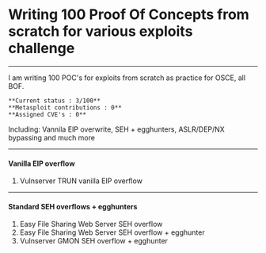 # Writing 100 Proof Of Concepts from scratch for various exploits challenge
----
I am writing 100 POC's for exploits from scratch as practice for OSCE, all BOF. 

```
**Current status : 3/100**
**Metasploit contributions : 0**
**Assigned CVE's : 0**
```

Including: Vannila EIP overwrite, SEH + egghunters, ASLR/DEP/NX bypassing and much more

----
#### Vanilla EIP overflow 
1. Vulnserver TRUN vanilla EIP overflow

----
#### Standard SEH overflows + egghunters

1. Easy File Sharing Web Server SEH overflow
2. Easy File Sharing Web Server SEH overflow + egghunter
4. Vulnserver GMON SEH overflow + egghunter
